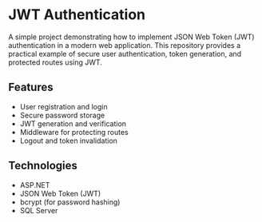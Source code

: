 # JWT Authentication

A simple project demonstrating how to implement JSON Web Token (JWT) authentication in a modern web application. This repository provides a practical example of secure user authentication, token generation, and protected routes using JWT.

## Features

- User registration and login
- Secure password storage
- JWT generation and verification
- Middleware for protecting routes
- Logout and token invalidation

## Technologies

- ASP.NET
- JSON Web Token (JWT)
- bcrypt (for password hashing)
- SQL Server

